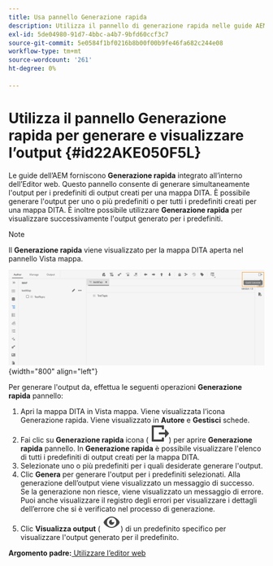 ```yaml
---
title: Usa pannello Generazione rapida
description: Utilizza il pannello di generazione rapida nelle guide AEM. Scopri come generare e visualizzare l’output dal pannello di generazione rapida.
exl-id: 5de04980-91d7-4bbc-a4b7-9bfd60ccf3c7
source-git-commit: 5e0584f1bf0216b8b00f00b9fe46fa682c244e08
workflow-type: tm+mt
source-wordcount: '261'
ht-degree: 0%

---
```


# Utilizza il pannello Generazione rapida per generare e visualizzare l’output {#id22AKE050F5L}

Le guide dell’AEM forniscono **Generazione rapida** integrato all’interno dell’Editor web. Questo pannello consente di generare simultaneamente l&#39;output per i predefiniti di output creati per una mappa DITA. È possibile generare l&#39;output per uno o più predefiniti o per tutti i predefiniti creati per una mappa DITA. È inoltre possibile utilizzare **Generazione rapida** per visualizzare successivamente l&#39;output generato per i predefiniti.

>[!NOTE]
>
> Il **Generazione rapida** viene visualizzato per la mappa DITA aperta nel pannello Vista mappa.

![](images/quick-generate-map-view.png){width="800" align="left"}

Per generare l&#39;output da, effettua le seguenti operazioni **Generazione rapida** pannello:

1. Apri la mappa DITA in Vista mappa. Viene visualizzata l’icona Generazione rapida. Viene visualizzato in **Autore** e **Gestisci** schede.
1. Fai clic su **Generazione rapida** icona \( ![](images/quick-generate-icon.svg)\) per aprire **Generazione rapida** pannello. In **Generazione rapida** è possibile visualizzare l&#39;elenco di tutti i predefiniti di output creati per la mappa DITA.
1. Selezionate uno o più predefiniti per i quali desiderate generare l&#39;output.
1. Clic **Genera** per generare l&#39;output per i predefiniti selezionati. Alla generazione dell’output viene visualizzato un messaggio di successo. Se la generazione non riesce, viene visualizzato un messaggio di errore. Puoi anche visualizzare il registro degli errori per visualizzare i dettagli dell’errore che si è verificato nel processo di generazione.
1. Clic **Visualizza output** \( ![](images/view-output-icon.svg)\) di un predefinito specifico per visualizzare l&#39;output generato per il predefinito.

**Argomento padre:**[ Utilizzare l’editor web](web-editor.md)
